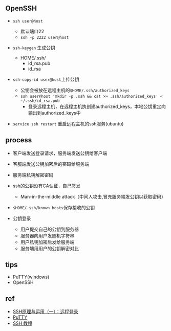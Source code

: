 
## OpenSSH
+ `ssh user@host`
    + 默认端口22
    + `ssh -p 2222 user@host`

+ `ssh-keygen` 生成公钥
    + HOME/.ssh/
        + id_rsa.pub
        + id_rsa
+ `ssh-copy-id user@host`上传公钥
    + 公钥会被放在远程主机的`$HOME/.ssh/authorized_keys`
    + `ssh user@host 'mkdir -p .ssh && cat >> .ssh/authorized_keys' < ~/.ssh/id_rsa.pub`
        + 登录远程主机，在远程主机执创建authorized_keys，本地公钥重定向输出到authorized_keys中
+ `service ssh restart` 重启远程主机的ssh服务(ubuntu)




## process
+ 客户端发送登录请求，服务端发送公钥给客户端
+ 客服端发送公钥加密后的密码给服务端
+ 服务端私钥解密密码

+ ssh的公钥没有CA认证，自己签发
    + Man-in-the-middle attack（中间人攻击,冒充服务端发公钥以获取密码）
+ `$HOME/.ssh/known_hosts`保存接收的公钥

+ 公钥登录
    + 用户提交自己的公钥到服务器
    + 服务器向用户发随机字符串
    + 用户私钥加密后发给服务端
    + 服务端用用户的公钥解密对比

## tips
+ PuTTY(windows)
+ OpenSSH

## ref

+ [SSH原理与运用（一）：远程登录](http://www.ruanyifeng.com/blog/2011/12/ssh_remote_login.html)
+ [PuTTY](https://www.chiark.greenend.org.uk/~sgtatham/putty/)
+ [SSH 教程](https://wangdoc.com/ssh/)